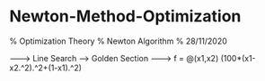 # Newton-Method-Optimization
% Optimization Theory
% Newton Algorithm
% 28/11/2020 


--->	Line Search --> Golden Section 
--->	f = @(x1,x2) (100*(x1-x2.^2).^2+(1-x1).^2)
